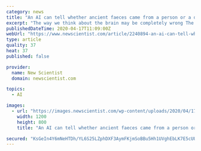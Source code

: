 ```yaml
---
category: news
title: "An AI can tell whether ancient faeces came from a person or a dog"
excerpt: "The way we think about the brain may be completely wrong The orbit of a star near our galaxy’s black hole proves Einstein right The extraordinary deep-sea lifeforms that feast on sunken carcasses US megadrought is being made more intense by effects of climate change AI taught to instantly transform objects in image-editing software Why are ..."
publishedDateTime: 2020-04-17T11:09:00Z
webUrl: "https://www.newscientist.com/article/2240894-an-ai-can-tell-whether-ancient-faeces-came-from-a-person-or-a-dog/"
type: article
quality: 37
heat: 37
published: false

provider:
  name: New Scientist
  domain: newscientist.com

topics:
  - AI

images:
  - url: "https://images.newscientist.com/wp-content/uploads/2020/04/17021422/gettyimages-530702554_web.jpg"
    width: 1200
    height: 800
    title: "An AI can tell whether ancient faeces came from a person or a dog"

secured: "KsGeIn4Y6mNeHTDh/YL6S25LZphDXF3AymFKjmSoBBu5Hh1UVghEbLK7E5cUU2i3lHV24YiU/zba8CC7MR/tn44eshdFMxcsQiC2pvm5uNQAoZtl9zlUM8aXxmyq5dQ/EvJrAoS8ATGm80VUSkZ0eSi3pwQz1jcqvejAz4L291dl3CEOJcQlcGc6xSD+3DpAgmZxuT6jsCM40TLX17itp8UMWwqb/bWhDcv02zpIbRTZJT69vvCzjEWLn4wJtrzVldJBD0Atajk6POm3eUNcSzdjsPIbEVKYG3Yez4DYB+9ulaweCcQJq3puRGc4hcDI;dJ2f4CpWeohAo3dgIqG2ug=="
---
```


